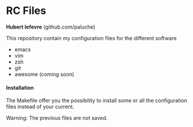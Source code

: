 RC Files
========

**Hubert lefevre** (github.com/paluche)


This repository contain my configuration files for the different software

- emacs
- vim
- zsh
- git
- awesome (coming soon)

#### Installation

The Makefile offer you the possibility to install some or all the configuration files instead of
your current.

Warning: The previous files are not saved.
